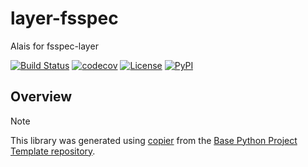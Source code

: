 # layer-fsspec

Alais for fsspec-layer

[![Build Status](https://github.com/tkp-aliases/layer-fsspec/actions/workflows/build.yaml/badge.svg?branch=main&event=push)](https://github.com/tkp-aliases/layer-fsspec/actions/workflows/build.yaml)
[![codecov](https://codecov.io/gh/tkp-aliases/layer-fsspec/branch/main/graph/badge.svg)](https://codecov.io/gh/tkp-aliases/layer-fsspec)
[![License](https://img.shields.io/github/license/tkp-aliases/layer-fsspec)](https://github.com/tkp-aliases/layer-fsspec)
[![PyPI](https://img.shields.io/pypi/v/layer-fsspec.svg)](https://pypi.python.org/pypi/layer-fsspec)

## Overview

> [!NOTE]
> This library was generated using [copier](https://copier.readthedocs.io/en/stable/) from the [Base Python Project Template repository](https://github.com/python-project-templates/base).
